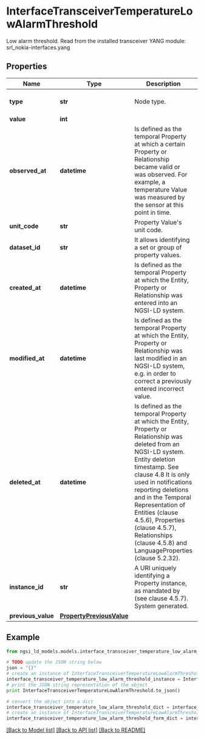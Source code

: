 # InterfaceTransceiverTemperatureLowAlarmThreshold

Low alarm threshold.  Read from the installed transceiver  YANG module: srl_nokia-interfaces.yang 

## Properties

Name | Type | Description | Notes
------------ | ------------- | ------------- | -------------
**type** | **str** | Node type.  | [optional] [default to 'Property']
**value** | **int** |  | 
**observed_at** | **datetime** | Is defined as the temporal Property at which a certain Property or Relationship became valid or was observed. For example, a temperature Value was measured by the sensor at this point in time.  | [optional] 
**unit_code** | **str** | Property Value&#39;s unit code.  | [optional] 
**dataset_id** | **str** | It allows identifying a set or group of property values.  | [optional] 
**created_at** | **datetime** | Is defined as the temporal Property at which the Entity, Property or Relationship was entered into an NGSI-LD system.  | [optional] [readonly] 
**modified_at** | **datetime** | Is defined as the temporal Property at which the Entity, Property or Relationship was last modified in an NGSI-LD system, e.g. in order to correct a previously entered incorrect value.  | [optional] [readonly] 
**deleted_at** | **datetime** | Is defined as the temporal Property at which the Entity, Property or Relationship was deleted from an NGSI-LD system.  Entity deletion timestamp. See clause 4.8 It is only used in notifications reporting deletions and in the Temporal Representation of Entities (clause 4.5.6), Properties (clause 4.5.7), Relationships (clause 4.5.8) and LanguageProperties (clause 5.2.32).  | [optional] [readonly] 
**instance_id** | **str** | A URI uniquely identifying a Property instance, as mandated by (see clause 4.5.7). System generated.  | [optional] [readonly] 
**previous_value** | [**PropertyPreviousValue**](PropertyPreviousValue.md) |  | [optional] 

## Example

```python
from ngsi_ld_models.models.interface_transceiver_temperature_low_alarm_threshold import InterfaceTransceiverTemperatureLowAlarmThreshold

# TODO update the JSON string below
json = "{}"
# create an instance of InterfaceTransceiverTemperatureLowAlarmThreshold from a JSON string
interface_transceiver_temperature_low_alarm_threshold_instance = InterfaceTransceiverTemperatureLowAlarmThreshold.from_json(json)
# print the JSON string representation of the object
print InterfaceTransceiverTemperatureLowAlarmThreshold.to_json()

# convert the object into a dict
interface_transceiver_temperature_low_alarm_threshold_dict = interface_transceiver_temperature_low_alarm_threshold_instance.to_dict()
# create an instance of InterfaceTransceiverTemperatureLowAlarmThreshold from a dict
interface_transceiver_temperature_low_alarm_threshold_form_dict = interface_transceiver_temperature_low_alarm_threshold.from_dict(interface_transceiver_temperature_low_alarm_threshold_dict)
```
[[Back to Model list]](../README.md#documentation-for-models) [[Back to API list]](../README.md#documentation-for-api-endpoints) [[Back to README]](../README.md)


